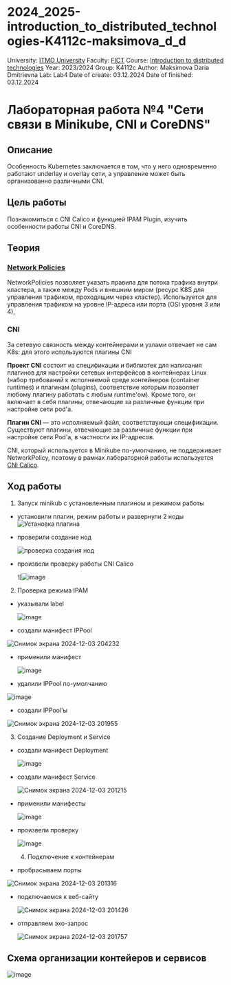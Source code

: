 # 2024_2025-introduction_to_distributed_technologies-K4112c-maksimova_d_d
University: [ITMO University](https://itmo.ru/ru/)
Faculty: [FICT](https://fict.itmo.ru)
Course: [Introduction to distributed technologies](https://github.com/itmo-ict-faculty/introduction-to-distributed-technologies)
Year: 2023/2024
Group: K4112c
Author: Maksimova Daria Dmitrievna
Lab: Lab4
Date of create: 03.12.2024
Date of finished: 03.12.2024

# Лабораторная работа №4 "Сети связи в Minikube, CNI и CoreDNS"
## Описание
Особенность Kubernetes заключается в том, что у него одновременно работают underlay и overlay сети, а управление может быть организованно различными CNI.

## Цель работы
Познакомиться с CNI Calico и функцией IPAM Plugin, изучить особенности работы CNI и CoreDNS.

## Теория
### [Network Policies](https://kubernetes.io/docs/concepts/services-networking/network-policies/)

NetworkPolicies позволяет указать правила для потока трафика внутри кластера, а также между Pods и внешним миром (ресурс K8S для управления трафиком, проходящим через кластер). 
Используется для управления трафиком на уровне IP-адреса или порта (OSI уровня 3 или 4), 

### CNI
За сетевую связность между контейнерами и узлами отвечает не сам K8s: для этого используются плагины CNI

**Проект CNI** состоит из спецификации и библиотек для написания плагинов для настройки сетевых интерфейсов в контейнерах Linux (набор требований к исполняемой среде контейнеров (container runtimes) и плагинам (plugins), соответствие которым позволяет любому плагину работать с любым runtime'ом). 
Кроме того, он включает в себя плагины, отвечающие за различные функции при настройке сети pod'а. 

**Плагин CNI** — это исполняемый файл, соответствующи спецификации. Существуют плагины, отвечающие за различные функции при настройке сети Pod'а, в частности их IP-адресов. 

CNI, который используется в Minikube по-умолчанию, не поддерживает NetworkPolicy, поэтому в рамках лабораторной работы используется [CNI Calico](https://docs.tigera.io/calico/latest/getting-started/kubernetes/minikube).



## Ход работы
1. Запуск minikub с установленным плагином и режимом работы

- установили плагин, режим работы и развернули 2 ноды
  ![Установка плагина](https://github.com/user-attachments/assets/cf1b91c8-bd50-4265-bc8c-5fea16e9f552)

- проверили создание нод

  ![проверка создания нод](https://github.com/user-attachments/assets/643b8edd-932f-48bd-814b-52fcc8a7c414)

- произвели проверку работы CNI Calico

  ![![image](https://github.com/user-attachments/assets/1ce2a9f8-c4fc-4530-9981-16ba9431ef01)

2. Проверка режима IPAM 
- указывали label

  ![image](https://github.com/user-attachments/assets/a1722494-3a80-44e8-953d-21e41f867d4d)

- создали манифест IPPool 

![Снимок экрана 2024-12-03 204232](https://github.com/user-attachments/assets/5fd2e3f1-9659-435e-8477-0a31424f4a7a)

- применили манифест

  ![image](https://github.com/user-attachments/assets/39d2a493-5c98-451d-946e-fe00c82be690)

- удалили IPPool по-умолчанию

![image](https://github.com/user-attachments/assets/7c181eab-353c-4415-8dfa-bfcf5f4dcc53)

- создали IPPool'ы

![Снимок экрана 2024-12-03 201955](https://github.com/user-attachments/assets/238318b2-4130-4ce0-933d-a90428f91ef1)

3. Создание Deployment и Service

- создали манифест Deployment

  ![image](https://github.com/user-attachments/assets/052b70c7-5568-4a58-abb0-aa14eb81502b)

- создали манифест Service

  ![Снимок экрана 2024-12-03 201215](https://github.com/user-attachments/assets/5e80cd0c-34c0-4e38-a72b-f054c0d4803e)

- применили манифесты

  ![image](https://github.com/user-attachments/assets/122203b6-66cd-4c2c-bbe2-ee3bbdecfe5b)

- произвели проверку

  ![image](https://github.com/user-attachments/assets/b45fa14f-96ee-4e50-8555-cda61731f398)

  4. Подключение к контейнерам

 - пробрасываем порты
   
  ![Снимок экрана 2024-12-03 201316](https://github.com/user-attachments/assets/5ce62ddd-0e83-49ea-8738-6eaea490fc29)

- подключаемся к веб-сайту

  ![Снимок экрана 2024-12-03 201426](https://github.com/user-attachments/assets/85ca7bdd-b531-4a60-8168-2c9823c94a2e)

- отправляем эхо-запрос

  ![Снимок экрана 2024-12-03 201757](https://github.com/user-attachments/assets/a6dcd9db-7875-437f-9240-410816ef205c)

## Схема организации контейеров и сервисов

  ![image](https://github.com/user-attachments/assets/a7a9e68b-552e-42ff-bed6-a344ea78fd84)
